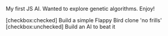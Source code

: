 My first JS AI.  Wanted to explore genetic algorithms.  Enjoy!

[checkbox:checked] Build a simple Flappy Bird clone 'no frills'
[checkbox:unchecked] Build an AI to beat it
